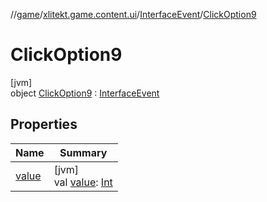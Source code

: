 //[game](../../../../index.md)/[xlitekt.game.content.ui](../../index.md)/[InterfaceEvent](../index.md)/[ClickOption9](index.md)

# ClickOption9

[jvm]\
object [ClickOption9](index.md) : [InterfaceEvent](../index.md)

## Properties

| Name | Summary |
|---|---|
| [value](../value.md) | [jvm]<br>val [value](../value.md): [Int](https://kotlinlang.org/api/latest/jvm/stdlib/kotlin/-int/index.html) |

